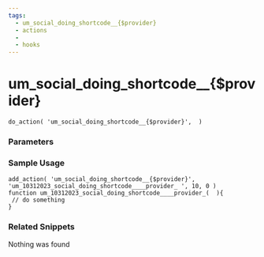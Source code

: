 ```yaml
---
tags: 
  - um_social_doing_shortcode__{$provider}
  - actions
  - 
  - hooks
---
```

# um\_social\_doing\_shortcode\_\_{$provider}

``` php:no-line-numbers
do_action( 'um_social_doing_shortcode__{$provider}',  )
```
<div class='hook-sep'></div>

### Parameters

<div class='hook-sep'></div>



### Sample Usage

``` php:no-line-numbers
add_action( 'um_social_doing_shortcode__{$provider}', 'um_10312023_social_doing_shortcode____provider_ ', 10, 0 )
function um_10312023_social_doing_shortcode____provider_(  ){
 // do something
}
```
<div class='hook-sep'></div>



### Related Snippets

Nothing was found

